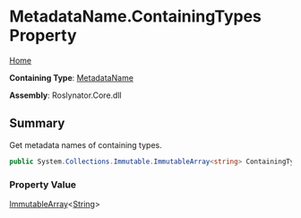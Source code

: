 # MetadataName\.ContainingTypes Property

[Home](../../../README.md)

**Containing Type**: [MetadataName](../README.md)

**Assembly**: Roslynator\.Core\.dll

## Summary

Get metadata names of containing types\.

```csharp
public System.Collections.Immutable.ImmutableArray<string> ContainingTypes { get; }
```

### Property Value

[ImmutableArray](https://docs.microsoft.com/en-us/dotnet/api/system.collections.immutable.immutablearray-1)\<[String](https://docs.microsoft.com/en-us/dotnet/api/system.string)>


